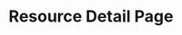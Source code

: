 ---
layout: template
categories: [templates, resource-detail]
type: [sub-nav-item, variations]
title: Resource Detail Page
permalink: /templates/resource-detail-page
overview: This template is used for housing all the sites resources.

description:  This template is used for housing all the sites resources. There are small variations based on the type of resource being viewed. The different resource modules are discribed in the child pages.

specs:
  - name: Title
    type: h2
    authored: yes
    required: yes
    content: 80 characters max
    searchable: yes
  - name: Date
    type: date
    authored: yes
    required: yes
    content: shows date format "Month DD, YYYY"
  - name: Length
    type: time
    content: lenth of video or podcast format "hh:mm:ss"
  - name: Opening Body
    type: rich text
    authored: yes
    content: reccommended 150 word max
    searchable: yes
    notes: allows h2, h3, h4, bullets, links, icons
  - name: resource item
    content: types - podcast, video, publication, webinar
    notes: read sub pages for each specification for each type
  - name: Body
    type: rich text
    authored: yes
    searchable: yes
    notes: allows h2, h3, h4, bullets, links, icons, quotes
  - name: Series
    type: list
    content: multivalued - see table below
  - name: Related
    type: list
    content: multivalued - see table below
  - name: Filter Criteria
    type: taxonomy terms
    authored: yes
    required: yes
    notes: author must choose the taxonomy terms that are applied to this page.

specs2: 
  - name: List text
    type: text
    authored: yes
    required: yes
  - name: List link
    type: href
    authored: yes
    required: yes
---